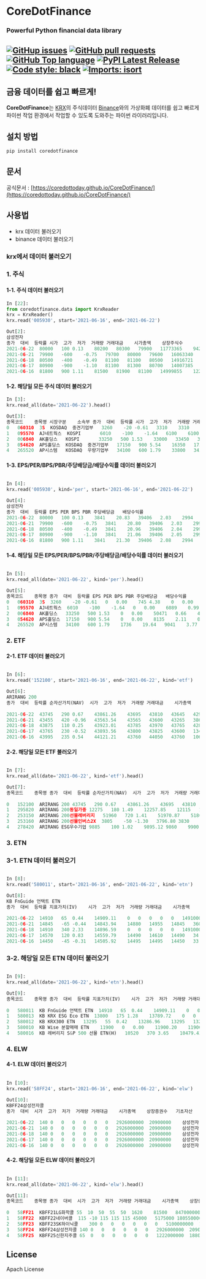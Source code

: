 # CoreDotFinance
### Powerful Python financial data library
[![GitHup issues](https://img.shields.io/github/issues/CoreDotToday/CoreDotFinance)](https://github.com/CoreDotToday/CoreDotFinance/issues)
[![GitHub pull requests](https://img.shields.io/github/issues-pr/CoreDotToday/CoreDotFinance)](https://github.com/CoreDotToday/CoreDotFinance/pulls)
[![GitHub Top language](https://img.shields.io/github/languages/top/CoreDotToday/CoreDotFinance)](https://github.com/CoreDotToday/CoreDotFinance/search?l=python)
[![PyPI Latest Release](https://img.shields.io/static/v1?label=PyPI&message=0.0.1&color=orange)](https://pypi.org/project/coredotfinance/)
[![Code style: black](https://img.shields.io/badge/code%20style-black-000000.svg)](https://github.com/psf/black)
[![Imports: isort](https://img.shields.io/badge/%20imports-isort-%231674b1?style=flat&labelColor=ef8336)](https://pycqa.github.io/isort/)
----------------------------

## 금융 데이터를 쉽고 빠르게!
**CoreDotFinance**는 [KRX](https://www.data.krx.co.kr)의 주식데이터 [Binance](https://www.binance.com)와의 가상화폐 데이터를 
쉽고 빠르게 파이썬 작업 환경에서 작업할 수 있도록 도와주는 파이썬 라이러리입니다. 

## 설치 방법
```sh
pip install coredotfinance
```

## 문서
공식문서 : [https://coredottoday.github.io/CoreDotFinance/](https://coredottoday.github.io/CoreDotFinance/)


## 사용법
 -  krx 데이터 불러오기
 -  binance 데이터 불러오기

### krx에서 데이터 불러오기
### 1. 주식
#### 1-1. 주식 데이터 불러오기
```python
In [22]:
from coredotfinance.data import KrxReader
krx = KrxReader()
krx.read('005930', start='2021-06-16', end='2021-06-22')

Out[2]:
삼성전자
종가	대비	등락률	시가	고가	저가	거래량	거래대금	시가총액	상장주식수
2021-06-22	80000	100	0.13	80200	80300	79900	11773365	942656966106	477582604000000	5969782550
2021-06-21	79900	-600	-0.75	79700	80000	79600	16063340	1282081340900	476985625745000	5969782550
2021-06-18	80500	-400	-0.49	81100	81100	80500	14916721	1202369230300	480567495275000	5969782550
2021-06-17	80900	-900	-1.10	81100	81300	80700	14007385	1132293020100	482955408295000	5969782550
2021-06-16	81800	900	1.11	81500	81900	81100	14999855	1223108169181	488328212590000	5969782550

```
#### 1-2. 해당일 모든 주식 데이터 불러오기
```python
In [3]:
krx.read_all(date='2021-06-22').head()

Out[3]:
종목코드	종목명	시장구분	소속부	종가	대비	등락률	시가	고가	저가	거래량	거래대금	시가총액	상장주식수
0	060310	3S	KOSDAQ	중견기업부	3260	-20	-0.61	3310	3310	3205	262244	848117815	150845132380	46271513
1	095570	AJ네트웍스	KOSPI		6010	-100	-1.64	6100	6100	5970	143696	863763320	281401992950	46822295
2	006840	AK홀딩스	KOSPI		33250	500	1.53	33000	33450	32800	24751	819795450	440481403250	13247561
3	054620	APS홀딩스	KOSDAQ	중견기업부	17150	900	5.54	16350	17350	16000	279681	4707799300	349760890150	20394221
4	265520	AP시스템	KOSDAQ	우량기업부	34100	600	1.79	33800	34200	33100	959984	32312463800	493775740700	14480227

```
#### 1-3. EPS/PER/BPS/PBR/주당배당금/배당수익률 데이터 불러오기
```python

In [4]:
krx.read('005930', kind='per', start='2021-06-16', end='2021-06-22')

Out[4]:
삼성전자
종가	대비	등락률	EPS	PER	BPS	PBR	주당배당금	배당수익률
2021-06-22	80000	100	0.13	3841	20.83	39406	2.03	2994	3.74
2021-06-21	79900	-600	-0.75	3841	20.80	39406	2.03	2994	3.75
2021-06-18	80500	-400	-0.49	3841	20.96	39406	2.04	2994	3.72
2021-06-17	80900	-900	-1.10	3841	21.06	39406	2.05	2994	3.70
2021-06-16	81800	900	1.11	3841	21.30	39406	2.08	2994	3.66

```
#### 1-4. 해당일 모든 EPS/PER/BPS/PBR/주당배당금/배당수익률 데이터 불러오기
```python

In [5]:
krx.read_all(date='2021-06-22', kind='per').head()

Out[5]:
종목코드	종목명	종가	대비	등락률	EPS	PER	BPS	PBR	주당배당금	배당수익률
0	060310	3S	3260	-20	-0.61	0	0.00	745	4.38	0	0.00
1	095570	AJ네트웍스	6010	-100	-1.64	0	0.00	6089	0.99	210	3.49
2	006840	AK홀딩스	33250	500	1.53	0	0.00	50471	0.66	400	1.20
3	054620	APS홀딩스	17150	900	5.54	0	0.00	8135	2.11	0	0.00
4	265520	AP시스템	34100	600	1.79	1736	19.64	9041	3.77	120	0.35

```
### 2. ETF
#### 2-1. ETF 데이터 불러오기
```python

In [6]:
krx.read('152100', start='2021-06-16', end='2021-06-22', kind='etf')

Out[6]:
ARIRANG 200
종가	대비	등락률	순자산가치(NAV)	시가	고가	저가	거래량	거래대금	시가총액	순자산총액	상장좌수	기초지수
                                                                                                                                    지수명	종가	대비	등락률
2021-06-22	43745	290	0.67	43861.26	43695	43810	43645	42959	1879340220	861776500000	864066878141	19700000	코스피 200	434.42	2.96	0.69
2021-06-21	43455	420	-0.96	43563.54	43565	43600	43265	38641	1677991085	860409000000	858201745592	19800000	코스피 200	431.46	3.56	-0.82
2021-06-18	43875	110	0.25	43923.01	43785	43970	43765	42819	1880091335	829237500000	869675659899	18900000	코스피 200	435.02	0.29	0.07
2021-06-17	43765	230	-0.52	43893.56	43800	43825	43600	13435	587449695	827158500000	829588218252	18900000	코스피 200	434.73	2.23	-0.51
2021-06-16	43995	235	0.54	44121.21	43760	44050	43760	106684	4693974037	831505500000	833890893930	18900000	코스피 200	436.96	2.83	0.65

```
#### 2-2. 해당일 모든 ETF 불러오기
```python

In [7]:
krx.read_all(date='2021-06-22', kind='etf').head()

Out[7]:
종목코드	종목명	종가	대비	등락률	순자산가치(NAV)	시가	고가	저가	거래량	거래대금	시가총액	순자산총액	상장좌수	기초지수
                                                                                                                                                지수명	종가	대비	등락률
0	152100	ARIRANG 200	43745	290	0.67	43861.26	43695	43810	43645	42959	1879340220	861776500000	864066878141	19700000	코스피 200	434.42	2.96	0.69
1	295820	ARIRANG 200동일가중	12275	180	1.49	12257.85	12115	12275	12115	248	3033510	15343750000	15322313321	1250000	코스피 200 동일가중지수	2681.00	32.76	1.24
2	253150	ARIRANG 200선물레버리지	51960	720	1.41	51970.87	51800	52075	51650	1023	53030520	15588000000	12992717266	300000	코스피 200 선물지수	2173.41	15.30	0.71
3	253160	ARIRANG 200선물인버스2X	3805	-50	-1.30	3796.80	3830	3830	3780	18559	70532780	14839500000	14617674812	3900000	코스피 200 선물지수	2173.41	15.30	0.71
4	278420	ARIRANG ESG우수기업	9885	100	1.02	9895.12	9860	9900	9845	649	6413000	3954000000	3958047397	400000	WISE ESG우수기업 지수	1383.67	13.12	0.96

```
### 3. ETN
### 3-1. ETN 데이터 불러오기
```python

In [8]:
krx.read('580011', start='2021-06-16', end='2021-06-22', kind='etn')

Out[8]:
KB FnGuide 언택트 ETN
종가	대비	등락률	지표가치(IV)	시가	고가	저가	거래량	거래대금	시가총액	지표가치총액	상장증권수	기초지수
                                                                                                                                지수명	종가	대비	등락률
2021-06-22	14910	65	0.44	14909.11	0	0	0	0	0	14910000000	14909110000	1000000	FnGuide 언택트 지수	2977.49	13.08	0.44
2021-06-21	14845	-65	-0.44	14843.94	14880	14955	14845	360	5378360	14845000000	14843940000	1000000	FnGuide 언택트 지수	2964.41	10.45	-0.35
2021-06-18	14910	340	2.33	14896.59	0	0	0	0	0	14910000000	14896590000	1000000	FnGuide 언택트 지수	2974.86	67.45	2.32
2021-06-17	14570	120	0.83	14559.79	14490	14610	14490	34	492955	14570000000	14559790000	1000000	FnGuide 언택트 지수	2907.41	10.82	0.37
2021-06-16	14450	-45	-0.31	14505.92	14495	14495	14450	33	476985	14450000000	14505920000	1000000	FnGuide 언택트 지수	2896.59	0.82	0.03

```
### 3-2. 해당일 모든 ETN 데이터 불러오기
```python

In [9]:
krx.read_all(date='2021-06-22', kind='etn').head()

Out[9]:
종목코드	종목명	종가	대비	등락률	지표가치(IV)	시가	고가	저가	거래량	거래대금	시가총액	지표가치총액	상장증권수	기초지수
                                                                                                                                                   지수명	종가	대비	등락률
0	580011	KB FnGuide 언택트 ETN	14910	65	0.44	14909.11	0	0	0	0	0	14910000000	14909110000	1000000	FnGuide 언택트 지수	2977.49	13.08	0.44
1	580013	KB KRX ESG Eco ETN	13800	175	1.28	13789.72	0	0	0	0	0	13800000000	13789720000	1000000	KRX Eco Leaders 100	2396.69	31.77	1.34
2	580012	KB KRX300 ETN	13295	55	0.42	13286.96	13295	13295	13295	16	212720	13295000000	13286960000	1000000	KRX 300	1964.83	11.12	0.57
3	580010	KB Wise 분할매매 ETN	11900	0	0.00	11900.20	11900	11900	11900	169	2011100	71400000000	71401200000	6000000	Wise 분할매매 5%/1% 6M 지수	1634.40	0.03	0.00
4	580016	KB 레버리지 S&P 500 선물 ETN(H)	10520	370	3.65	10479.43	10495	10520	10495	10700	111279365	10520000000	10479430000	1000000	S&P 500 Futures 2X Leveraged Daily Index TR	926.00	9.78	1.07

```
### 4. ELW
#### 4-1. ELW 데이터 불러오기
```python

In [10]:
krx.read('58FF24', start='2021-06-16', end='2021-06-22', kind='elw')

Out[10]:
KBFF24삼성전자콜
종가	대비	시가	고가	저가	거래량	거래대금	시가총액	상장증권수	기초자산
                                                                                     자산명	종가	대비	등락률
2021-06-22	140	0	0	0	0	0	0	2926000000	20900000	삼성전자	80000	100	0.13
2021-06-21	140	0	0	0	0	0	0	2926000000	20900000	삼성전자	79900	-600	-0.75
2021-06-18	140	0	0	0	0	0	0	2926000000	20900000	삼성전자	80500	-400	-0.49
2021-06-17	140	0	0	0	0	0	0	2926000000	20900000	삼성전자	80900	-900	-1.10
2021-06-16	140	0	0	0	0	0	0	2926000000	20900000	삼성전자	81800	900	1.11

```
#### 4-2. 해당일 모든 ELW 데이터 불러오기
```python

In [11]:
krx.read_all(date='2021-06-22', kind='elw').head()

Out[11]:
종목코드	종목명	종가	대비	시가	고가	저가	거래량	거래대금	시가총액	상장증권수	기초자산
                                                                                                          자산명	종가	대비	등락률
0	58FF21	KBFF21LG화학콜	55	10	50	55	50	1620	81500	847000000	15400000	LG화학	842000.0	20000.0	2.43
1	58FF22	KBFF22네이버콜	115	-10	115	115	115	45000	5175000	1805500000	15700000	NAVER	391000.0	-6000.0	-1.51
2	58FF23	KBFF23SK하이닉콜	300	0	0	0	0	0	0	5100000000	17000000	SK하이닉스	122000.0	0.0	0.00
3	58FF24	KBFF24삼성전자콜	140	0	0	0	0	0	0	2926000000	20900000	삼성전자	80000.0	100.0	0.13
4	58FF25	KBFF25신한지주콜	65	0	0	0	0	0	0	1222000000	18800000	신한지주	40750.0	950.0	2.39
```

## License
Apach License
